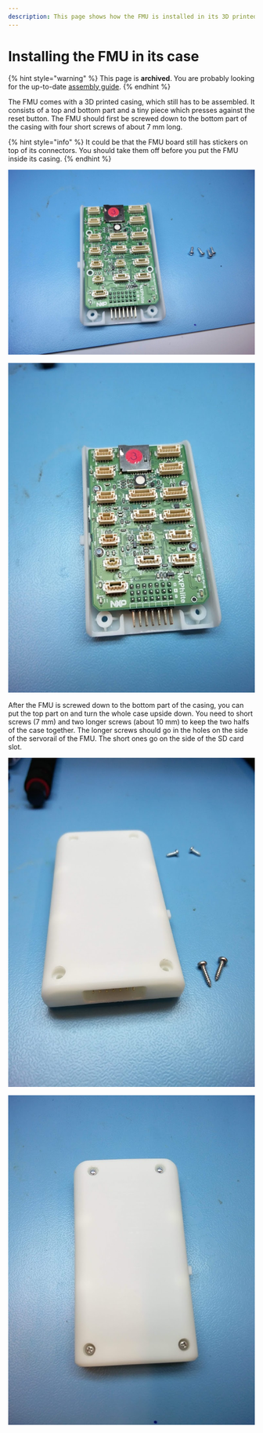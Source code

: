 ```yaml
---
description: This page shows how the FMU is installed in its 3D printed case.
---
```


# Installing the FMU in its case

{% hint style="warning" %}
This page is **archived**. You are probably looking for the up-to-date [assembly guide](../../userguide/assembly/).
{% endhint %}

The FMU comes with a 3D printed casing, which still has to be assembled. It consists of a top and bottom part and a tiny piece which presses against the reset button. The FMU should first be screwed down to the bottom part of the casing with four short screws of about 7 mm long.

{% hint style="info" %}
It could be that the FMU board still has stickers on top of its connectors. You should take them off before you put the FMU inside its casing.
{% endhint %}

![The FMU should fit nicely into the casing. Four short screws (7 mm) are require to screw it down.](../../.gitbook/assets/FMU-case.jpg)

![With four screws the FMU should not be able to move within its casing.](../../.gitbook/assets/FMU-case-screws.jpg)

After the FMU is screwed down to the bottom part of the casing, you can put the top part on and turn the whole case upside down. You need to short screws (7 mm) and two longer screws (about 10 mm) to keep the two halfs of the case together. The longer screws should go in the holes on the side of the servorail of the FMU. The short ones go on the side of the SD card slot.

![Short screws go near the SD card, long screws near the servorail.](../../.gitbook/assets/FMU-case-bottom.jpg)

![](../../.gitbook/assets/FMU-case-assembled.jpg)
